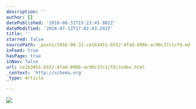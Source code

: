 ```yaml
---
description: ''
author: []
datePublished: '2016-08-31T15:23:45.982Z'
dateModified: '2016-07-13T17:02:43.292Z'
title: ''
starred: false
sourcePath: _posts/2016-08-31-ce1b3451-b552-4fa8-896b-ac90c37c1cfd.md
inFeed: true
hasPage: true
inNav: false
url: ce1b3451-b552-4fa8-896b-ac90c37c1cfd/index.html
_context: 'http://schema.org'
_type: Article

---
```

![](https://the-grid-user-content.s3-us-west-2.amazonaws.com/17e9564f-5f89-4b1e-810d-9a857a0e8980.png)